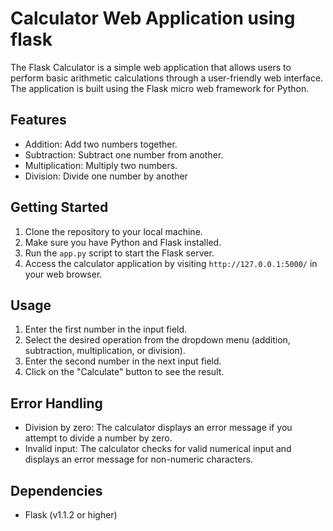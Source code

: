 # Calculator Web Application using flask 
The Flask Calculator is a simple web application that allows users to perform basic arithmetic calculations through a user-friendly web interface. The application is built using the Flask micro web framework for Python.


## Features

- Addition: Add two numbers together.
- Subtraction: Subtract one number from another.
- Multiplication: Multiply two numbers.
- Division: Divide one number by another

## Getting Started

1. Clone the repository to your local machine.
2. Make sure you have Python and Flask installed.
3. Run the `app.py` script to start the Flask server.
4. Access the calculator application by visiting `http://127.0.0.1:5000/` in your web browser.

## Usage

1. Enter the first number in the input field.
2. Select the desired operation from the dropdown menu (addition, subtraction, multiplication, or division).
3. Enter the second number in the next input field.
4. Click on the "Calculate" button to see the result.

## Error Handling

- Division by zero: The calculator displays an error message if you attempt to divide a number by zero.
- Invalid input: The calculator checks for valid numerical input and displays an error message for non-numeric characters.

## Dependencies

- Flask (v1.1.2 or higher)
